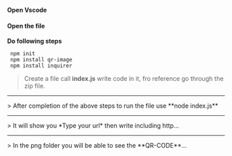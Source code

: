 **Open Vscode**
#### Open the file
**Do following steps**
```
 npm init
 npm install qr-image
 npm install inquirer
```
> Create a file call **index.js** write code in it, fro reference go through the zip file.
<hr>
> After completion of the above steps to run the file use **node index.js**
<hr>
> It will show you *Type your url* then write including http...
<hr>
> In the png folder you will be able to see the **QR-CODE**... 

